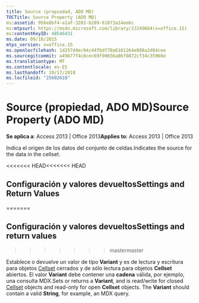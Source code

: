 ```yaml
---
title: Source (propiedad, ADO MD)
TOCTitle: Source Property (ADO MD)
ms:assetid: 956e8bf4-a1af-3202-b289-61073a14ee6c
ms:mtpsurl: https://msdn.microsoft.com/library/JJ249664(v=office.15)
ms:contentKeyID: 48546431
ms.date: 09/18/2015
mtps_version: v=office.15
ms.openlocfilehash: 1d257d4ec94c44fbdf78a6101264e808a2d84cee
ms.sourcegitcommit: a49b77f4c8cec69f90656a86f0872cf34c35968e
ms.translationtype: MT
ms.contentlocale: es-ES
ms.lasthandoff: 10/17/2018
ms.locfileid: "25602618"
---
```

# <a name="source-property-ado-md"></a><span data-ttu-id="f6cac-102">Source (propiedad, ADO MD)</span><span class="sxs-lookup"><span data-stu-id="f6cac-102">Source Property (ADO MD)</span></span>


<span data-ttu-id="f6cac-103">**Se aplica a**: Access 2013 | Office 2013</span><span class="sxs-lookup"><span data-stu-id="f6cac-103">**Applies to**: Access 2013 | Office 2013</span></span>

<span data-ttu-id="f6cac-104">Indica el origen de los datos del conjunto de celdas.</span><span class="sxs-lookup"><span data-stu-id="f6cac-104">Indicates the source for the data in the cellset.</span></span>

<span data-ttu-id="f6cac-105"><<<<<<< HEAD</span><span class="sxs-lookup"><span data-stu-id="f6cac-105"><<<<<<< HEAD</span></span>
## <a name="settings-and-return-values"></a><span data-ttu-id="f6cac-106">Configuración y valores devueltos</span><span class="sxs-lookup"><span data-stu-id="f6cac-106">Settings and Return Values</span></span>
=======
## <a name="settings-and-return-values"></a><span data-ttu-id="f6cac-107">Configuración y valores devueltos</span><span class="sxs-lookup"><span data-stu-id="f6cac-107">Settings and return values</span></span>
>>>>>>> <span data-ttu-id="f6cac-108">master</span><span class="sxs-lookup"><span data-stu-id="f6cac-108">master</span></span>

<span data-ttu-id="f6cac-p101">Establece o devuelve un valor de tipo **Variant** y es de lectura y escritura para objetos [Cellset](cellset-object-ado-md.md) cerrados y de sólo lectura para objetos **Cellset** abiertos. El valor **Variant** debe contener una **cadena** válida, por ejemplo, una consulta MDX.</span><span class="sxs-lookup"><span data-stu-id="f6cac-p101">Sets or returns a **Variant**, and is read/write for closed [Cellset](cellset-object-ado-md.md) objects and read-only for open **Cellset** objects. The **Variant** should contain a valid **String**, for example, an MDX query.</span></span>

